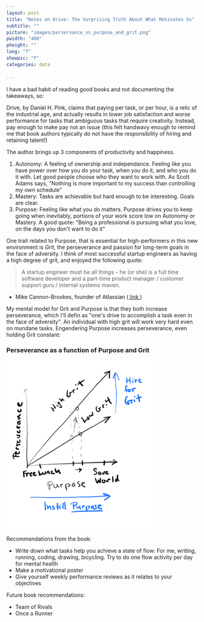 ```yaml
---
layout: post
title: "Notes on Drive: The Surprising Truth About What Motivates Us"
subtitle: ""
picture: "images/perservance_vs_purpose_and_grit.png"
pwidth: "400"
pheight: ""
long: "T"
showpic: "F"
categories: data

---
```

I have a bad habit of reading good books and not documenting the takeaways, so: 

Drive, by Daniel H. Pink, claims that paying per task, or per hour, is a relic
of the industrial age, and actually results in lower job satisfaction and worse
performance for tasks that ambiguous tasks that require creativity. Instead, pay
enough to make pay not an issue (this felt handwavy enough to remind me that
book authors typically do not have the responsibility of hiring and retaining
talent!)

The author brings up 3 components of productivity and happiness. 

1. Autonomy: A feeling of ownership and independance. Feeling like you have
   power over how you do your task, when you do it, and who you do it with. Let
   good people choose who they want to work with. As Scott Adams says, "Nothing is more important to my success than controlling my own schedule"
2. Mastery: Tasks are achievable but hard enough to be interesting. Goals are
   clear.
3. Purpose: Feeling like what you do matters. Purpose drives you to keep going
   when inevitably, portions of your work score low on Autonomy or Mastery. A
   good quote: "Being a professional is pursuing what you love, on the days you
   don't want to do it"


One trait related to Purpose, that is essential for high-performers in this new environment is
_Grit_, the perseverance and passion for long-term goals in the face of
adversity. I think of most successful startup engineers as having a high degree
of grit, and enjoyed the following quote:

> A startup engineer must be all things – he (or she) is a full time software developer and a part-time product manager / customer support guru / internal systems maven.

- Mike Cannon-Brookes, founder of Atlassian
  ([ link ]( https://www.atlassian.com/blog/archives/20_time_experiment$ ))


My mental model for Grit and Purpose is that they both increase perseverance,
which I'll defin as "one's drive to accomplish a task even in the face of adversity". An individual with high grit will work very hard even on mundane tasks. Engendering Purpose increases perseverance, even holding Grit constant:

### Perseverance as a function of Purpose and Grit

<img src="/images/perservance_vs_purpose_and_grit.png" width="400"
alt="Perseverance vs. Purpose and Grit">




Recommendations from the book:

- Write down what tasks help you achieve a state of flow: For me, writing,
  running, coding, drawing, bicycling. Try to do one flow activity per day for
  mental health
- Make a motivational poster
- Give yourself weekly performance reviews as it relates to your objectives

Future book recommendations:
- Team of Rivals
- Once a Runner
